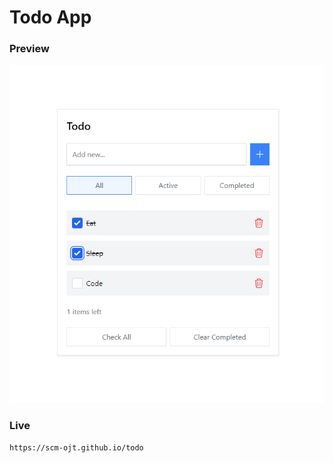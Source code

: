 # Todo App


### Preview

![Preview Image](preview.png)

### Live

```
https://scm-ojt.github.io/todo
```
